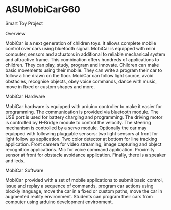 # ASUMobiCarG60
Smart Toy Project

Overview

MobiCar is a next generation of children toys. It allows complete mobile control over cars using
bluetooth signal. MobiCar is equipped with mini computer, sensors and actuators in additional to
reliable mechanical system and attractive frame. This combination offers hundreds of applications to
children. They can play, study, program and
innovate. Children can make basic movements
using their mobile. They can write a program their
car to follow a line drawn on the floor. MobiCar
can follow light source, avoid obstacles, recognise
objects, obey voice commands, dance with music,
move in fixed or custom shapes and more.

MobiCar Hardware

MobiCar hardware is equipped with arduino controller to make it
easier for programming. The communication is provided via
bluetooth module. The USB port is used for battery charging and
programming. The driving motor is controlled by H-Bridge
module to control the velocity. The steering mechanism is
controlled by a servo module. Optionally the car may equipped
with following pluggable sensors: two light sensors at front for light follow up application. Two color
detector at bottom for line tracking application. Front camera for video streaming, image capturing and
object recognition applications. Mic for voice command application. Proximity sensor at front for
obstacle avoidance application. Finally, there is a speaker and leds.

MobiCar Software

MobiCar provided with a set of mobile applications to submit basic control,
issue and replay a sequence of commands, program car actions using blockly
language, move the car in a fixed or custom paths, move the car in augmented
reality environment. Students can program their cars from computer using
arduino development environment.
